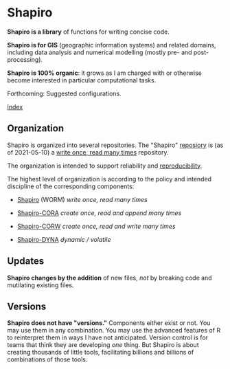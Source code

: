 Shapiro
=======

**Shapiro is a library** of functions for writing concise code.

**Shapiro is for GIS** (geographic information systems) and related domains, including
data analysis and numerical modelling (mostly pre- and post-processing).

**Shapiro is 100% organic**: it grows as I am charged with or otherwise become interested in particular computational tasks.

Forthcoming: Suggested configurations.

[Index](./Files/3/4/0/index.md)

Organization
------------

Shapiro is organized into several repositories.
The "Shapiro" [reposiory](https://github.com/dmparrishphd/Shapiro)
is (as of 2021-05-10) a
[write once, read many times](https://en.wikipedia.org/wiki/Write_once_read_many)
repository.

The organization is intended to support reliability and
[reproducibility](https://www.nap.edu/catalog/25303/reproducibility-and-replicability-in-science).

The highest level of organization is according to the policy and
intended discipline of the corresponding components:

 - [Shapiro](
https://github.com/dmparrishphd/Shapiro
) (WORM) _write once, read many times_

 - [Shapiro-CORA](
https://github.com/dmparrishphd/Shapiro-CORA
) _create once, read and append many times_

 - [Shapiro-CORW](
https://github.com/dmparrishphd/Shapiro-CORW
) _create once, read and write many times_

 - [Shapiro-DYNA](
https://github.com/dmparrishphd/Shapiro-DYNA
) _dynamic / volatile_

Updates
-------

**Shapiro changes by the addition** of new files,
_not_ by breaking code and mutilating existing files.

Versions
--------

**Shapiro does not have "versions."**
Components either exist or not.
You may use them in any combination.
You may use the advanced features of R to reinterpret them in ways I have not anticipated.
Version control is for teams that think they are developing _one_ thing.
But Shapiro is about creating thousands of little tools,
facilitating billions and billions of combinations of those tools.

